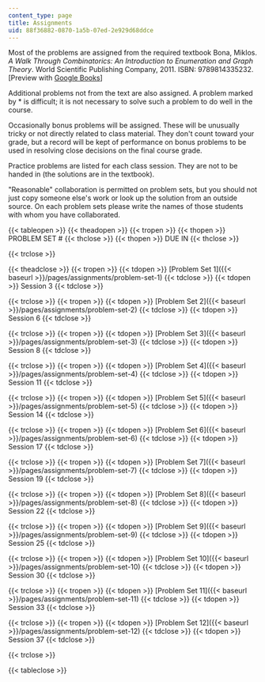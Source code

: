```yaml
---
content_type: page
title: Assignments
uid: 88f36882-0870-1a5b-07ed-2e929d68ddce
---
```


Most of the problems are assigned from the required textbook Bona, Miklos. _A Walk Through Combinatorics: An Introduction to Enumeration and Graph Theory_. World Scientific Publishing Company, 2011. ISBN: 9789814335232. \[Preview with [Google Books](http://books.google.com/books?id=TzJ2L9ZmlQUC&pg=PAfrontcover)\]

Additional problems not from the text are also assigned. A problem marked by \* is difficult; it is not necessary to solve such a problem to do well in the course.

Occasionally bonus problems will be assigned. These will be unusually tricky or not directly related to class material. They don't count toward your grade, but a record will be kept of performance on bonus problems to be used in resolving close decisions on the final course grade.

Practice problems are listed for each class session. They are not to be handed in (the solutions are in the textbook).

"Reasonable" collaboration is permitted on problem sets, but you should not just copy someone else's work or look up the solution from an outside source. On each problem sets please write the names of those students with whom you have collaborated.

{{< tableopen >}}
{{< theadopen >}}
{{< tropen >}}
{{< thopen >}}
PROBLEM SET #
{{< thclose >}}
{{< thopen >}}
DUE IN
{{< thclose >}}

{{< trclose >}}

{{< theadclose >}}
{{< tropen >}}
{{< tdopen >}}
[Problem Set 1]({{< baseurl >}}/pages/assignments/problem-set-1)
{{< tdclose >}}
{{< tdopen >}}
Session 3
{{< tdclose >}}

{{< trclose >}}
{{< tropen >}}
{{< tdopen >}}
[Problem Set 2]({{< baseurl >}}/pages/assignments/problem-set-2)
{{< tdclose >}}
{{< tdopen >}}
Session 6
{{< tdclose >}}

{{< trclose >}}
{{< tropen >}}
{{< tdopen >}}
[Problem Set 3]({{< baseurl >}}/pages/assignments/problem-set-3)
{{< tdclose >}}
{{< tdopen >}}
Session 8
{{< tdclose >}}

{{< trclose >}}
{{< tropen >}}
{{< tdopen >}}
[Problem Set 4]({{< baseurl >}}/pages/assignments/problem-set-4)
{{< tdclose >}}
{{< tdopen >}}
Session 11
{{< tdclose >}}

{{< trclose >}}
{{< tropen >}}
{{< tdopen >}}
[Problem Set 5]({{< baseurl >}}/pages/assignments/problem-set-5)
{{< tdclose >}}
{{< tdopen >}}
Session 14
{{< tdclose >}}

{{< trclose >}}
{{< tropen >}}
{{< tdopen >}}
[Problem Set 6]({{< baseurl >}}/pages/assignments/problem-set-6)
{{< tdclose >}}
{{< tdopen >}}
Session 17
{{< tdclose >}}

{{< trclose >}}
{{< tropen >}}
{{< tdopen >}}
[Problem Set 7]({{< baseurl >}}/pages/assignments/problem-set-7)
{{< tdclose >}}
{{< tdopen >}}
Session 19
{{< tdclose >}}

{{< trclose >}}
{{< tropen >}}
{{< tdopen >}}
[Problem Set 8]({{< baseurl >}}/pages/assignments/problem-set-8)
{{< tdclose >}}
{{< tdopen >}}
Session 22
{{< tdclose >}}

{{< trclose >}}
{{< tropen >}}
{{< tdopen >}}
[Problem Set 9]({{< baseurl >}}/pages/assignments/problem-set-9)
{{< tdclose >}}
{{< tdopen >}}
Session 25
{{< tdclose >}}

{{< trclose >}}
{{< tropen >}}
{{< tdopen >}}
[Problem Set 10]({{< baseurl >}}/pages/assignments/problem-set-10)
{{< tdclose >}}
{{< tdopen >}}
Session 30
{{< tdclose >}}

{{< trclose >}}
{{< tropen >}}
{{< tdopen >}}
[Problem Set 11]({{< baseurl >}}/pages/assignments/problem-set-11)
{{< tdclose >}}
{{< tdopen >}}
Session 33
{{< tdclose >}}

{{< trclose >}}
{{< tropen >}}
{{< tdopen >}}
[Problem Set 12]({{< baseurl >}}/pages/assignments/problem-set-12)
{{< tdclose >}}
{{< tdopen >}}
Session 37
{{< tdclose >}}

{{< trclose >}}

{{< tableclose >}}